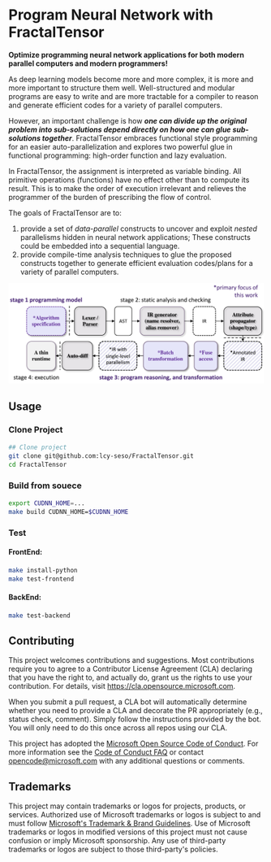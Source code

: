 # Program Neural Network with FractalTensor

**Optimize programming neural network applications for both modern parallel computers and modern programmers!**

As deep learning models become more and more complex, it is more and more important to structure them well. Well-structured and modular programs are easy to write and are more tractable for a compiler to reason and generate efficient codes for a variety of parallel computers.

However, an important challenge is how _**one can divide up the original problem into sub-solutions depend directly on how one can glue sub-solutions together**_. FractalTensor embraces functional style programming for an easier auto-parallelization and explores two powerful glue in functional programming: high-order function and lazy evaluation.

In FractalTensor, the assignment is interpreted as variable binding. All primitive operations (functions) have no effect other than to compute its result. This is to make the order of execution irrelevant and relieves the programmer of the burden of prescribing the flow of control.

The goals of FractalTensor are to:
1. provide a set of _data-parallel_ constructs to uncover and exploit _nested_ parallelisms hidden in neural network applications; These constructs could be embedded into a sequential language.
1. provide compile-time analysis techniques to glue the proposed constructs together to generate efficient evaluation codes/plans for a variety of parallel computers.

<p align="center">
<img src="docs/images/overview.png"><br>
</p>

## Usage
### Clone Project
```bash
## Clone project
git clone git@github.com:lcy-seso/FractalTensor.git
cd FractalTensor
```

### Build from souece
```bash
export CUDNN_HOME=...
make build CUDNN_HOME=$CUDNN_HOME
```

### Test
#### FrontEnd:
```bash
make install-python
make test-frontend
```

#### BackEnd:
```bash
make test-backend
```

## Contributing

This project welcomes contributions and suggestions.  Most contributions require you to agree to a
Contributor License Agreement (CLA) declaring that you have the right to, and actually do, grant us
the rights to use your contribution. For details, visit https://cla.opensource.microsoft.com.

When you submit a pull request, a CLA bot will automatically determine whether you need to provide
a CLA and decorate the PR appropriately (e.g., status check, comment). Simply follow the instructions
provided by the bot. You will only need to do this once across all repos using our CLA.

This project has adopted the [Microsoft Open Source Code of Conduct](https://opensource.microsoft.com/codeofconduct/).
For more information see the [Code of Conduct FAQ](https://opensource.microsoft.com/codeofconduct/faq/) or
contact [opencode@microsoft.com](mailto:opencode@microsoft.com) with any additional questions or comments.

## Trademarks

This project may contain trademarks or logos for projects, products, or services. Authorized use of Microsoft 
trademarks or logos is subject to and must follow 
[Microsoft's Trademark & Brand Guidelines](https://www.microsoft.com/en-us/legal/intellectualproperty/trademarks/usage/general).
Use of Microsoft trademarks or logos in modified versions of this project must not cause confusion or imply Microsoft sponsorship.
Any use of third-party trademarks or logos are subject to those third-party's policies.
